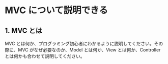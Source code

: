 # MVC について説明できる

## 1. MVC とは

MVC とは何か、プログラミング初心者にわかるように説明してください。その際に、MVC がなぜ必要なのか、Model とは何か、View とは何か、Controller とは何かも合わせて説明してください。
